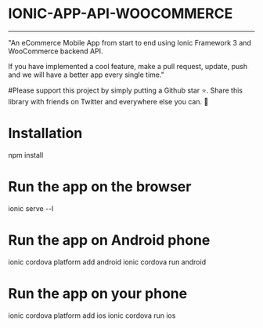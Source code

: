 # IONIC-APP-API-WOOCOMMERCE 
****************************

"An eCommerce Mobile App from start to end using Ionic Framework 3 and WooCommerce backend API.

If you have implemented a cool feature, make a pull request, update, push and we will have a better app every single time."

#Please support this project by simply putting a Github star ⭐. Share this library with friends on Twitter and everywhere else you can. 🙏

# Installation

npm install

# Run the app on the browser

ionic serve --l

# Run the app on Android phone

ionic cordova platform add android
ionic cordova run android

# Run the app on your phone

ionic cordova platform add ios
ionic cordova run ios

